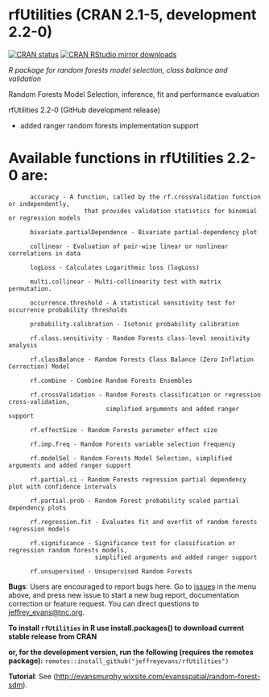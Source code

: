 # rfUtilities (CRAN 2.1-5, development 2.2-0)

[![CRAN
status](http://www.r-pkg.org/badges/version/rfUtilities)](https://cran.r-project.org/package=rfUtilities)
[![CRAN RStudio mirror
downloads](http://cranlogs.r-pkg.org/badges/grand-total/rfUtilities)](https://cran.r-project.org/package=rfUtilities)

*R package for random forests model selection, class balance and validation*

Random Forests Model Selection, inference, fit and performance evaluation

rfUtilities 2.2-0 (GitHub development release) 
- added ranger random forests implementation support

# Available functions in rfUtilities 2.2-0 are:

		  accuracy - A function, called by the rf.crossValidation function or independently,     
                         that provides validation statistics for binomial or regression models
          
		  bivariate.partialDependence - Bivariate partial-dependency plot
		  
		  collinear - Evaluation of pair-wise linear or nonlinear correlations in data
          
		  logLoss - Calculates Logarithmic loss (logLoss)
          
		  multi.collinear - Multi-collinearity test with matrix permutation.
          
		  occurrence.threshold - A statistical sensitivity test for occurrence probability thresholds
          
		  probability.calibration - Isotonic probability calibration
          
		  rf.class.sensitivity - Random Forests class-level sensitivity analysis
          
		  rf.classBalance - Random Forests Class Balance (Zero Inflation Correction) Model
          
		  rf.combine - Combine Random Forests Ensembles
          
		  rf.crossValidation - Random Forests classification or regression cross-validation,
		                       simplified arguments and added ranger support
          
		  rf.effectSize - Random Forests parameter effect size
          
		  rf.imp.freq - Random Forests variable selection frequency
          
		  rf.modelSel - Random Forests Model Selection, simplified arguments and added ranger support
          
		  rf.partial.ci - Random Forests regression partial dependency plot with confidence intervals
          
		  rf.partial.prob - Random Forest probability scaled partial dependency plots
          
		  rf.regression.fit - Evaluates fit and overfit of random forests regression models
          
		  rf.significance - Significance test for classification or regression random forests models,
		                    simplified arguments and added ranger support
          
		  rf.unsupervised - Unsupervised Random Forests
          
**Bugs**: Users are encouraged to report bugs here. Go to [issues](https://github.com/jeffreyevans/rfUtilities/issues) in the menu above, and press new issue to start a new bug report, documentation correction or feature request. You can direct questions to <jeffrey_evans@tnc.org>.

**To install `rfUtilities` in R use install.packages() to download current stable release from CRAN** 

**or, for the development version, run the following (requires the remotes package):**
`remotes::install_github("jeffreyevans/rfUtilities")`

**Tutorial**: See (http://evansmurphy.wixsite.com/evansspatial/random-forest-sdm).

